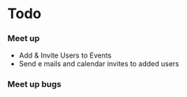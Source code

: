 # Todo

### Meet up
* Add & Invite Users to Events
* Send e mails and calendar invites to added users

### Meet up bugs

